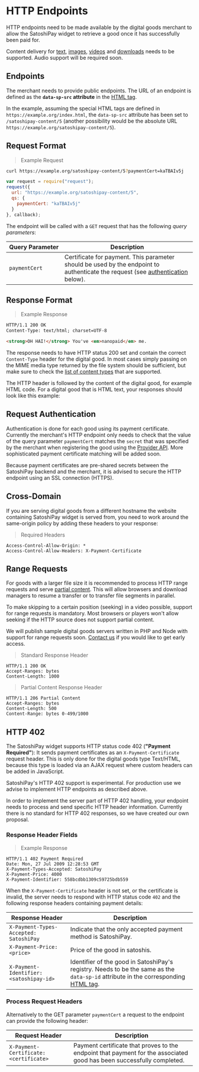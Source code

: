# HTTP Endpoints

HTTP endpoints need to be made available by the digital goods merchant to allow the SatoshiPay widget to retrieve a good once it has successfully been paid for.

Content delivery for [text](#text), [images](#image), [videos](#video) and [downloads](#download) needs to be supported. Audio support will be required soon.

## Endpoints

The merchant needs to provide public endpoints. The URL of an endpoint is defined as the **`data-sp-src` attribute** in the [HTML tag](#html-tags).

In the example, assuming the special HTML tags are defined in `https://example.org/index.html`, the `data-sp-src` attribute has been set to `/satoshipay-content/5` (another possibility would be the absolute URL `https://example.org/satoshipay-content/5`).

## Request Format

> Example Request

```bash
curl https://example.org/satoshipay-content/5?paymentCert=kaTBAIv5j
```

```javascript
var request = require("request");
request({
  url: "https://example.org/satoshipay-content/5",
  qs: {
    paymentCert: "kaTBAIv5j"
  }
}, callback);
```

The endpoint will be called with a `GET` request that has the following *query parameters*:

<span style="white-space: nowrap"> Query Parameter</span> | Description
--------------- | -----------
`paymentCert`   | Certificate for payment. This parameter should be used by the endpoint to authenticate the request (see [authentication](#request-authentication) below).

## Response Format

> Example Response

```html
HTTP/1.1 200 OK
Content-Type: text/html; charset=UTF-8

<strong>OH HAI!</strong> You've <em>nanopaid</em> me.
```

The response needs to have HTTP status 200 set and contain the correct `Content-Type` header for the digital good. In most cases simply passing on the MIME media type returned by the file system should be sufficient, but make sure to check the [list of content types](#supported-content-types) that are supported.

The HTTP header is followed by the content of the digital good, for example HTML code. For a digital good that is HTML text, your responses should look like this example:

## Request Authentication

Authentication is done for each good using its payment certificate. Currently the merchant's HTTP endpoint only needs to check that the value of the query parameter `paymentCert` matches the `secret` that was specified by the merchant when registering the good using the [Provider API](#provider-api). More sophisticated payment certificate matching will be added soon.

<aside class="warning">
  Because payment certificates are pre-shared secrets between the SatoshiPay backend and the merchant, it is advised to secure the HTTP endpoint using an SSL connection (HTTPS).
</aside>

## Cross-Domain

If you are serving digital goods from a different hostname the website containing SatoshiPay widget is served from, you need to work around the same-origin policy by adding these headers to your response:

> Required Headers

```
Access-Control-Allow-Origin: *
Access-Control-Allow-Headers: X-Payment-Certificate
```

## Range Requests

For goods with a larger file size it is recommended to process HTTP range requests and serve [partial content](https://en.wikipedia.org/wiki/Byte_serving). This will allow browsers and download managers to resume a transfer or to transfer file segments in parallel.

To make skipping to a certain position (seeking) in a video possible, support for range requests is mandatory. Most browsers or players won't allow seeking if the HTTP source does not support partial content.

We will publish sample digital goods servers written in PHP and Node with support for range requests soon. [Contact us](mailto:hello@satoshipay.io) if you would like to get early access.

> Standard Response Header

```
HTTP/1.1 200 OK
Accept-Ranges: bytes
Content-Length: 1000
```

> Partial Content Response Header

```
HTTP/1.1 206 Partial Content
Accept-Ranges: bytes
Content-Length: 500
Content-Range: bytes 0-499/1000
```

## HTTP 402

The SatoshiPay widget supports HTTP status code 402 (**"Payment Required"**): It sends payment certificates as an `X-Payment-Certificate` request header. This is only done for the digital goods type Text/HTML, because this type is loaded via an AJAX request where custom headers can be added in JavaScript.

<aside class="notice">
  SatoshiPay's HTTP 402 support is experimental. For production use we advise to implement HTTP endpoints as described above.
</aside>

In order to implement the server part of HTTP 402 handling, your endpoint needs to process and send specific HTTP header information. Currently there is no standard for HTTP 402 responses, so we have created our own proposal.

### Response Header Fields

> Example Response

```
HTTP/1.1 402 Payment Required
Date: Mon, 27 Jul 2009 12:28:53 GMT
X-Payment-Types-Accepted: SatoshiPay
X-Payment-Price: 4000
X-Payment-Identifier: 558bcdbb1309c59725bdb559
```

When the `X-Payment-Certificate` header is not set, or the certificate is invalid, the server needs to respond with HTTP status code `402` and the following response headers containing payment details:

Response Header       | Description
--------------------- | -----------
<span style="white-space: nowrap;">`X-Payment-Types-Accepted: SatoshiPay`</span> | Indicate that the only accepted payment method is SatoshiPay.
`X-Payment-Price: <price>` | Price of the good in satoshis.
<span style="white-space: nowrap;">`X-Payment-Identifier: <satoshipay-id>`</span> | Identifier of the good in SatoshiPay's registry. Needs to be the same as the `data-sp-id` attribute in the corresponding [HTML tag](#html-tags).

### Process Request Headers

Alternatively to the GET parameter `paymentCert` a request to the endpoint can provide the following header:

Request Header | Description
-------------- | -----------
<span style="white-space: nowrap;">`X-Payment-Certificate: <certificate>`</span> | Payment certificate that proves to the endpoint that payment for the associated good has been successfully completed.
